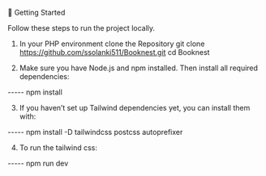 🚀 Getting Started

Follow these steps to run the project locally.

1. In your PHP environment clone the Repository git clone https://github.com/ssolanki511/Booknest.git cd Booknest

2. Make sure you have Node.js and npm installed. Then install all required dependencies:

----- npm install

3. If you haven’t set up Tailwind dependencies yet, you can install them with:

----- npm install -D tailwindcss postcss autoprefixer

4. To run the tailwind css:

----- npm run dev
